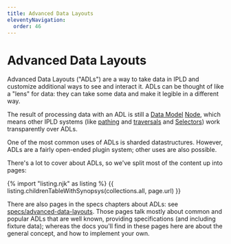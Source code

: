```yaml
---
title: Advanced Data Layouts
eleventyNavigation:
  order: 46
---
```


Advanced Data Layouts
=====================

Advanced Data Layouts ("ADLs") are a way to take data in IPLD and customize additional ways to see and interact it.
ADLs can be thought of like a "lens" for data: they can take some data and make it legible in a different way.

The result of processing data with an ADL is still a [Data Model](/docs/data-model/) [Node](/docs/data-model/node/),
which means other IPLD systems (like [pathing](/docs/data-model/pathing/) and [traversals](/docs/data-model/traversal/) and [Selectors](/specs/selectors/)) work transparently over ADLs.

One of the most common uses of ADLs is sharded datastructures.
However, ADLs are a fairly open-ended plugin system; other uses are also possible.

There's a lot to cover about ADLs, so we've split most of the content up into pages:

{% import "listing.njk" as listing %}
{{ listing.childrenTableWithSynopsys(collections.all, page.url) }}

There are also pages in the specs chapters about ADLs: see [specs/advanced-data-layouts](/specs/advanced-data-layouts/).
Those pages talk mostly about common and popular ADLs that are well known, providing specifications (and including fixture data);
whereas the docs you'll find in these pages here are about the general concept, and how to implement your own.
